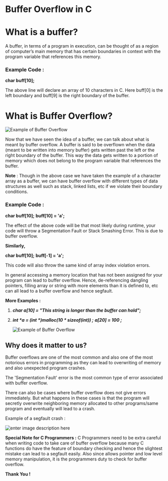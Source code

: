 # Buffer Overflow in C

# What is a buffer?
A buffer, in terms of a program in execution, can be thought of as a region of computer’s main memory that has certain boundaries in context with the program variable that references this memory.
### Example Code :
**char buff[10];**

The above line will declare an array of 10 characters in C. Here buff[0] is the left boundary and buff[9] is the right boundary of the buffer. 

# What is Buffer Overflow?
![Example of Buffer Overflow](https://developer.apple.com/library/archive/documentation/Security/Conceptual/SecureCodingGuide/Art/stringcopy.gif)

Now that we have seen the idea of a buffer, we can talk about what is meant by buffer overflow.
A buffer is said to be overflown when the data (meant to be written into memory buffer) gets written past the left or the right boundary of the buffer. This way the data gets written to a portion of memory which does not belong to the program variable that references the buffer.

**Note** : Though in the above case we have taken the example of a character array as a buffer, we can have buffer overflow with different types of data structures as well such as stack, linked lists, etc if we violate their boundary conditions. 

### Example Code :
**char buff[10];**
**buff[10] = 'a';** 

The effect of the above code will be that most likely during runtime, your code will throw a Segmentation Fault or Stack Smashing Error.
This is due to buffer overflow.

**Similarly,**

**char buff[10];**
**buff[-1] = 'a';** 

This code will also throw the same kind of array index violation errors.

In general accessing a memory location that has not been assigned for your program can lead to buffer overflow.
Hence, de-referencing dangling pointers, filling array or string with more elements than it is defined to, etc can all lead to a buffer overflow and hence segfault.

**More Examples :**
1. ***char a[10] = "This string is longer than the buffer can hold";***

2. ***int \*a = (int \*)malloc(10 \* sizeof(int)) ;*** 
	***a[20] = 100 ;*** 
	
	![Example of Buffer Overflow](http://www.cs.fsu.edu/~baker/opsys/notes/graphics/bufferoverflow2.gif)
## Why does it matter to us?

Buffer overflows are one of the most common and also one of the most notorious errors in programming as they can lead to overwriting of memory and also unexpected program crashes.

The 'Segmentation Fault' error is the most common type of error associated with buffer overflow.

There can also be cases where buffer overflow does not give errors immediately. But what happens in these cases is that the program will secretly overwrite neighboring memory allocated to other programs/same program and eventually will lead to a crash.

Example of a segfault crash :

![enter image description here](https://qph.fs.quoracdn.net/main-qimg-669ba1b3d021390ed98c70ed29e71d62.webp)

**Special Note for C Programmers :**
C Programmers need to be extra careful when writing code to take care of buffer overflow because many C functions do have the feature of boundary checking and hence the slightest mistake can lead to a segfault easily.
Also since allows pointer and low level memory manipulation, it is the programmers duty to check for buffer overflow.

**Thank You !**



